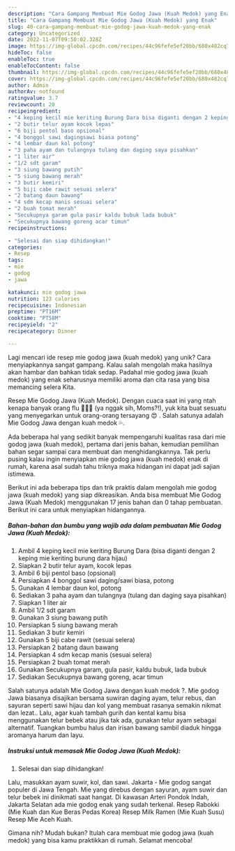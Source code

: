 ```yaml
---
description: "Cara Gampang Membuat Mie Godog Jawa (Kuah Medok) yang Enak"
title: "Cara Gampang Membuat Mie Godog Jawa (Kuah Medok) yang Enak"
slug: 40-cara-gampang-membuat-mie-godog-jawa-kuah-medok-yang-enak
category: Uncategorized
date: 2022-11-07T09:50:02.328Z
image: https://img-global.cpcdn.com/recipes/44c96fefe5ef20bb/680x482cq70/mie-godog-jawa-kuah-medok-foto-resep-utama.jpg
hideToc: false
enableToc: true
enableTocContent: false
thumbnail: https://img-global.cpcdn.com/recipes/44c96fefe5ef20bb/680x482cq70/mie-godog-jawa-kuah-medok-foto-resep-utama.jpg
cover: https://img-global.cpcdn.com/recipes/44c96fefe5ef20bb/680x482cq70/mie-godog-jawa-kuah-medok-foto-resep-utama.jpg
author: Admin
authorAv: notfound
ratingvalue: 3.7
reviewcount: 20
recipeingredient:
- "4 keping kecil mie keriting Burung Dara bisa diganti dengan 2 keping mie keriting burung dara hijau"
- "2 butir telur ayam kocok lepas"
- "6 biji pentol baso opsional"
- "4 bonggol sawi dagingsawi biasa potong"
- "4 lembar daun kol potong"
- "3 paha ayam dan tulangnya tulang dan daging saya pisahkan"
- "1 liter air"
- "1/2 sdt garam"
- "3 siung bawang putih"
- "5 siung bawang merah"
- "3 butir kemiri"
- "5 biji cabe rawit sesuai selera"
- "2 batang daun bawang"
- "4 sdm kecap manis sesuai selera"
- "2 buah tomat merah"
- "Secukupnya garam gula pasir kaldu bubuk lada bubuk"
- "Secukupnya bawang goreng acar timun"
recipeinstructions:

- "Selesai dan siap dihidangkan!"
categories:
- Resep
tags:
- mie
- godog
- jawa

katakunci: mie godog jawa 
nutrition: 123 calories
recipecuisine: Indonesian
preptime: "PT16M"
cooktime: "PT58M"
recipeyield: "2"
recipecategory: Dinner

---
```





Lagi mencari ide resep mie godog jawa (kuah medok) yang unik? Cara menyiapkannya sangat gampang. Kalau salah mengolah maka hasilnya akan hambar dan bahkan tidak sedap. Padahal mie godog jawa (kuah medok) yang enak seharusnya memiliki aroma dan cita rasa yang bisa memancing selera Kita.





Resep Mie Godog Jawa (Kuah Medok). Dengan cuaca saat ini yang ntah kenapa banyak orang flu 🤒🤧😷 (ya nggak sih, Moms?!), yuk kita buat sesuatu yang menyegarkan untuk orang-orang tersayang 😍 ️. Salah satunya adalah Mie Godog Jawa dengan kuah medok 💦.

Ada beberapa hal yang sedikit banyak mempengaruhi kualitas rasa dari mie godog jawa (kuah medok), pertama dari jenis bahan, kemudian pemilihan bahan segar sampai cara membuat dan menghidangkannya. Tak perlu pusing kalau ingin menyiapkan mie godog jawa (kuah medok) enak di rumah, karena asal sudah tahu triknya maka hidangan ini dapat jadi sajian istimewa.






Berikut ini ada beberapa tips dan trik praktis dalam mengolah mie godog jawa (kuah medok) yang siap dikreasikan. Anda bisa membuat Mie Godog Jawa (Kuah Medok) menggunakan 17 jenis bahan dan 0 tahap pembuatan. Berikut ini cara untuk menyiapkan hidangannya.

<!--inarticleads1-->

##### Bahan-bahan dan bumbu yang wajib ada dalam pembuatan Mie Godog Jawa (Kuah Medok):

1. Ambil 4 keping kecil mie keriting Burung Dara (bisa diganti dengan 2 keping mie keriting burung dara hijau)
1. Siapkan 2 butir telur ayam, kocok lepas
1. Ambil 6 biji pentol baso (opsional)
1. Persiapkan 4 bonggol sawi daging/sawi biasa, potong
1. Gunakan 4 lembar daun kol, potong
1. Sediakan 3 paha ayam dan tulangnya (tulang dan daging saya pisahkan)
1. Siapkan 1 liter air
1. Ambil 1/2 sdt garam
1. Gunakan 3 siung bawang putih
1. Persiapkan 5 siung bawang merah
1. Sediakan 3 butir kemiri
1. Gunakan 5 biji cabe rawit (sesuai selera)
1. Persiapkan 2 batang daun bawang
1. Persiapkan 4 sdm kecap manis (sesuai selera)
1. Persiapkan 2 buah tomat merah
1. Gunakan Secukupnya garam, gula pasir, kaldu bubuk, lada bubuk
1. Sediakan Secukupnya bawang goreng, acar timun


Salah satunya adalah Mie Godog Jawa dengan kuah medok ?. Mie godog Jawa biasanya disajikan bersama suwiran daging ayam, telur rebus, dan sayuran seperti sawi hijau dan kol yang membuat rasanya semakin nikmat dan lezat.. Lalu, agar kuah tambah gurih dan kental kamu bisa menggunakan telur bebek atau jika tak ada, gunakan telur ayam sebagai alternatif. Tuangkan bumbu halus dan irisan bawang sambil diaduk hingga aromanya harum dan layu. 

<!--inarticleads2-->

##### Instruksi untuk memasak Mie Godog Jawa (Kuah Medok):


1. Selesai dan siap dihidangkan!

Lalu, masukkan ayam suwir, kol, dan sawi. Jakarta - Mie godog sangat populer di Jawa Tengah. Mie yang direbus dengan sayuran, ayam suwir dan telur bebek ini dinikmati saat hangat. Di kawasan Arteri Pondok Indah, Jakarta Selatan ada mie godog enak yang sudah terkenal. Resep Rabokki (Mie Kuah dan Kue Beras Pedas Korea) Resep Milk Ramen (Mie Kuah Susu) Resep Mie Aceh Kuah. 

Gimana nih? Mudah bukan? Itulah cara membuat mie godog jawa (kuah medok) yang bisa kamu praktikkan di rumah. Selamat mencoba!
